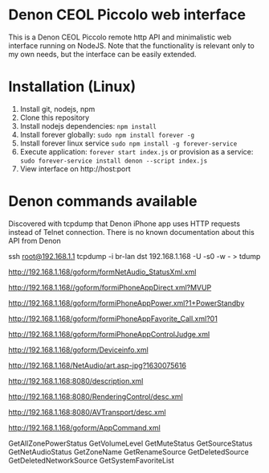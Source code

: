 # Denon CEOL Piccolo web interface

This is a Denon CEOL Piccolo remote http API and minimalistic web interface running on NodeJS. Note that the functionality is relevant only to my own needs, but the interface can be easily extended.

# Installation (Linux)

1. Install git, nodejs, npm
2. Clone this repository
3. Install nodejs dependencies: `npm install`
4. Install forever globally: `sudo npm install forever -g`
5. Install forever linux service `sudo npm install -g forever-service`
6. Execute application: `forever start index.js` or provision as a service: `sudo forever-service install denon --script index.js`
7. View interface on http://host:port



# Denon commands available

Discovered with tcpdump that Denon iPhone app uses HTTP requests instead of Telnet connection. There is no known documentation about this API from Denon

ssh root@192.168.1.1 tcpdump -i br-lan dst 192.168.1.168 -U -s0 -w - > tdump


http://192.168.1.168/goform/formNetAudio_StatusXml.xml

http://192.168.1.168//goform/formiPhoneAppDirect.xml?MVUP

http://192.168.1.168/goform/formiPhoneAppPower.xml?1+PowerStandby

http://192.168.1.168/goform/formiPhoneAppFavorite_Call.xml?01

http://192.168.1.168/goform/formiPhoneAppControlJudge.xml

http://192.168.1.168/goform/Deviceinfo.xml

http://192.168.1.168/NetAudio/art.asp-jpg?1630075616

http://192.168.1.168:8080/description.xml

http://192.168.1.168:8080/RenderingControl/desc.xml

http://192.168.1.168:8080/AVTransport/desc.xml




http://192.168.1.168/goform/AppCommand.xml

  <?xml version="1.0" encoding="utf-8"?>
  <tx>
   <cmd id="1">GetAllZonePowerStatus</cmd>
   <cmd id="1">GetVolumeLevel</cmd>
   <cmd id="1">GetMuteStatus</cmd>
   <cmd id="1">GetSourceStatus</cmd>
   <cmd id="1">GetNetAudioStatus</cmd>
   <cmd id="1">GetZoneName</cmd>
   <cmd id="1">GetRenameSource</cmd>
   <cmd id="1">GetDeletedSource</cmd>
   <cmd id="1">GetDeletedNetworkSource</cmd>
   <cmd id="1">GetSystemFavoriteList</cmd>
  </tx>

